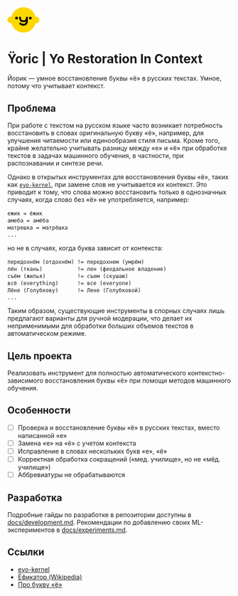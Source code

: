 <img src="yoric.svg" style="width: 72px">

# Ÿoric | Yo Restoration In Context
Йорик — умное восстановление буквы «ё» в русских текстах. Умное, потому что учитывает контекст.

## Проблема
При работе с текстом на русском языке часто возникает потребность восстановить в словах оригинальную букву «ё», например, для улучшения читаемости или единообразия стиля письма. Кроме того, крайне желательно учитывать разницу между «е» и «ё» при обработке текстов в задачах машинного обучения, в частности, при распознавании и синтезе речи.

Однако в открытых инструментах для восстановления буквы «ё», таких как [`eyo-kernel`](https://github.com/e2yo/eyo-kernel), при замене слов не учитывается их контекст. Это приводит к тому, что слова можно восстановить только в однозначных случаях, когда слово без «ё» не употребляется, например:
```
ежик = ёжик
амеба = амёба
матрешка = матрёшка
...
```
но не в случаях, когда буква зависит от контекста:
```
передохнём (отдохнём) != передохнем (умрём)
лён (ткань)           != лен (феодальное владение)
съём (жилья)          != съем (скушаю)
всё (everything)      != все (everyone)
Лёне (Голубкову)      != Лене (Голубковой)
...
```
Таким образом, существующие инструменты в спорных случаях лишь предлагают варианты для ручной модерации, что делает их неприменимыми для  обработки больших объемов текстов в автоматическом режиме.

## Цель проекта
Реализовать инструмент для полностью автоматического контекстно-зависимого восстановления буквы «ё» при помощи методов машинного обучения.

## Особенности
- [ ] Проверка и восстановление буквы «ё» в русских текстах, вместо написанной «е»
- [ ] Замена «е» на «ё» с учетом контекста
- [ ] Исправление в словах нескольких букв «е», «ё»
- [ ] Корректная обработка сокращений («мед. училище», но не «мёд. училище»)
- [ ] Аббревиатуры не обрабатываются

## Разработка
Подробные гайды по разработке в репозитории доступны в [docs/development.md](docs/development.md). Рекомендации по добавлению своих ML-экспериментов в [docs/experiments.md](docs/experiments.md).

## Ссылки
+ [eyo-kernel](https://www.npmjs.com/package/eyo-kernel)
+ [Ёфикатор (Wikipedia)](https://ru.wikipedia.org/wiki/%D0%81%D1%84%D0%B8%D0%BA%D0%B0%D1%82%D0%BE%D1%80)
+ [Про букву «ё»](http://www.gramota.ru/class/istiny/istiny_7_jo/)
